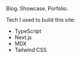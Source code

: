 Blog. Showcase. Porfolio.

Tech I used to build this site:

- TypeScript
- Next.js
- MDX
- Tailwind CSS
